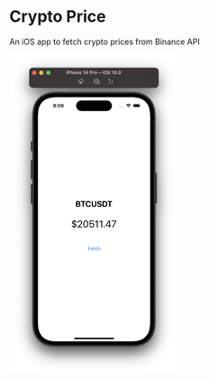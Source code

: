 # Crypto Price

An iOS app to fetch crypto prices from Binance API

<img src="screenshot.png" width=300/>
